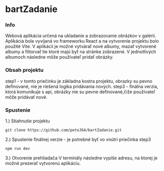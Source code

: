 # bartZadanie

### Info

Webová aplikácia určená na ukladanie a zobrazovanie obrázkov v galérii. Aplikácia bola vyvíjaná vo frameworku React a na vytvorenie projektu bolo použité Vite. V aplikácii je možné vytvárať nové albumy, mazať vytvorené albumy a filtorvať tie ktoré majú byť na stránke zobrazené. V jednotlivých albumoch následne môže používateľ pridať obrázky.

### Obsah projektu

step1 - v tomto priečinku je základna kostra projektu, obrazky su pevno definované, nie je riešená logika pridávania nových.
step3 - finálna verzia, ktorá komunikuje s api, obrázky nie su pevne definované,čiže používateľ môže pridávať nové.

### Spustenie

1.) Stiahnutie projektu

```
git clone https://github.com/petoJ64/bartZadanie.git
```

2.) Spustenie finálnej verzie - je potrebné byť vo vnútri priečinka step3

```
npm run dev
```

3.) Otvorenie prehliadača
V terminály následne vypíše adresu, na ktorej je možné prezerať vytvorenú aplikáciu.
